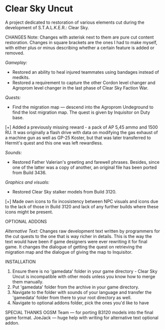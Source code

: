 # Clear Sky Uncut
A project dedicated to restoration of various elements cut during the development of S.T.A.L.K.E.R.: Clear Sky.

CHANGES
Note: Changes with asterisk next to them are pure cut content restoration. Changes in square brackets are the ones I had to make myself, with either plus or minus describing whether a certain feature is added or removed.

*Gameplay:*
* Restored an ability to heal injured teammates using bandages instead of medkits.
* Restored a requirement to capture the other Cordon level changer and Agroprom level changer in the last phase of Clear Sky Faction War.

*Quests:*
* Find the migration map — descend into the Agroprom Undeground to find the lost migration map. The quest is given by Inquisitor on Duty base.

[+] Added a previously missing reward - a pack of AP 5,45 ammo and 1500 RU. It was originally a flash drive with data on modifying the gas exhaust of a machine gun as well as GP-25 Koster, but that was later transferred to Hermit's quest and this one was left rewardless.

*Sounds:*
* Restored Father Valerian's greeting and farewell phrases. Besides, since one of the latter was a copy of another, an original file has been ported from Build 3436.

*Graphics and visuals:*
* Restored Clear Sky stalker models from Build 3120.

[+] Made own icons to fix incosistency between NPC visuals and icons due to the lack of those in Build 3120 and lack of any further builds where these icons might be present.

OPTIONAL ADDONS

*Alternative Text:*
Changes raw development text written by programmers for the cut quests to the one that is way richer in details. This is the way the text would have been if game designers were ever rewriting it for final game.
It changes the dialogue of getting the quest on retrieving the migration map and the dialogue of giving the map to Inquisitor.

INSTALLATION
1. Ensure there is no 'gamedata' folder in your game directory - Clear Sky Uncut is incompatible with other mods unless you know how to merge them manually.
2. Put 'gamedata' folder from the archive in your game directory.
3. Navigate to the folder with sounds of your language and transfer the 'gamedata' folder from there to your root directory as well.
4. Navigate to optional addons folder, pick the ones you'd like to have 

SPECIAL THANKS
OGSM Team — for porting B3120 models into the final game format.
JoeJack — huge help with writing for alternative text optional addon.